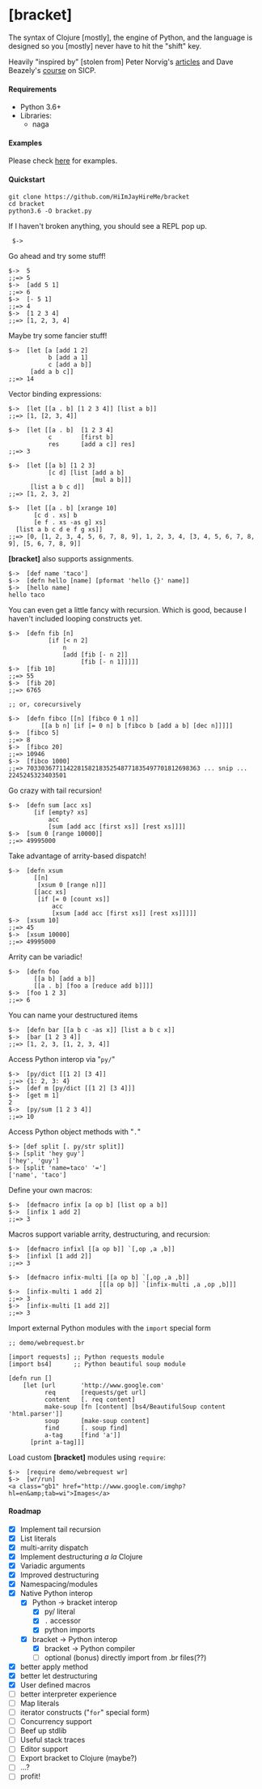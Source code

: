# [bracket]

The syntax of Clojure [mostly], the engine of Python, and  the language is designed so you [mostly] never have to hit the "shift" key.  

Heavily "inspired by" [stolen from] Peter Norvig's [articles](http://norvig.com/lispy2.html) and Dave Beazely's [course](http://www.dabeaz.com/chicago/sicp.html) on SICP.

#### Requirements
* Python 3.6+
* Libraries:
	* naga
	
#### Examples

Please check [here](https://github.com/HiImJayHireMe/Now_Thats_A_Portfolio/tree/master/bracket_work) for examples.
	
#### Quickstart

    git clone https://github.com/HiImJayHireMe/bracket
    cd bracket
    python3.6 -O bracket.py
    
 If I haven't broken anything, you should see a REPL pop up.  
 
     $->
 
 Go ahead and try some stuff!
 
	$->  5
	;;=> 5
	$->  [add 5 1]
	;;=> 6
	$->  [- 5 1]
	;;=> 4
	$->  [1 2 3 4]
	;;=> [1, 2, 3, 4]

Maybe try some fancier stuff!

	$->  [let [a [add 1 2]
               b [add a 1]
               c [add a b]]
          [add a b c]]
	;;=> 14

Vector binding expressions:

    $->  [let [[a . b] [1 2 3 4]] [list a b]]
    ;;=> [1, [2, 3, 4]]
    
    $->  [let [[a . b]  [1 2 3 4]
               c        [first b]
               res      [add a c]] res]
    ;;=> 3
    
    $->  [let [[a b] [1 2 3] 
               [c d] [list [add a b]
                           [mul a b]]]
          [list a b c d]]
    ;;=> [1, 2, 3, 2]
    
    $->  [let [[a . b] [xrange 10]
           [c d . xs] b 
           [e f . xs -as g] xs]
      [list a b c d e f g xs]]
    ;;=> [0, [1, 2, 3, 4, 5, 6, 7, 8, 9], 1, 2, 3, 4, [3, 4, 5, 6, 7, 8, 9], [5, 6, 7, 8, 9]]


**[bracket]** also supports assignments.

	$->  [def name 'taco']
	$->  [defn hello [name] [pformat 'hello {}' name]]
	$->  [hello name]
	hello taco

You can even get a little fancy with recursion.  Which is good, because I haven't included looping constructs yet.

	$->  [defn fib [n]
  	           [if [< n 2]
	               n
	               [add [fib [- n 2]]
	                    [fib [- n 1]]]]]
	$->  [fib 10]
	;;=> 55
	$->  [fib 20]
	;;=> 6765
	
	;; or, corecursively
	
	$->  [defn fibco [[n] [fibco 0 1 n]]
             [[a b n] [if [= 0 n] b [fibco b [add a b] [dec n]]]]]
    $->  [fibco 5]
    ;;=> 8
    $->  [fibco 20]
    ;;=> 10946
    $->  [fibco 1000]
    ;;=> 703303677114228158218352548771835497701812698363 ... snip ... 2245245323403501
    
Go crazy with tail recursion!

    $->  [defn sum [acc xs]
           [if [empty? xs]
               acc
               [sum [add acc [first xs]] [rest xs]]]]
    $->  [sum 0 [range 10000]]
    ;;=> 49995000
    
Take advantage of arrity-based dispatch!

    $->  [defn xsum 
           [[n]
            [xsum 0 [range n]]]
           [[acc xs]
            [if [= 0 [count xs]]
                acc
                [xsum [add acc [first xs]] [rest xs]]]]]
    $->  [xsum 10]
    ;;=> 45
    $->  [xsum 10000]
    ;;=> 49995000

Arrity can be variadic!

    $->  [defn foo 
           [[a b] [add a b]]
           [[a . b] [foo a [reduce add b]]]]
    $->  [foo 1 2 3]
    ;;=> 6


You can name your destructured items

    $->  [defn bar [[a b c -as x]] [list a b c x]]
    $->  [bar [1 2 3 4]]
    ;;=> [1, 2, 3, [1, 2, 3, 4]]


Access Python interop via "`py/`"

    $->  [py/dict [[1 2] [3 4]]
    ;;=> {1: 2, 3: 4}
    $->  [def m [py/dict [[1 2] [3 4]]]
    $->  [get m 1]
    2
    $->  [py/sum [1 2 3 4]]
    ;;=> 10
    

Access Python object methods with "`.`"

    $-> [def split [. py/str split]]
    $-> [split 'hey guy']
    ['hey', 'guy']
    $-> [split 'name=taco' '=']
    ['name', 'taco']

Define your own macros:

    $->  [defmacro infix [a op b] [list op a b]]
    $->  [infix 1 add 2]
    ;;=> 3
    
Macros support variable arrity, destructuring, and recursion:

    $->  [defmacro infixl [[a op b]] `[,op ,a ,b]]
    $->  [infixl [1 add 2]]
    ;;=> 3
    
    $->  [defmacro infix-multi [[a op b] `[,op ,a ,b]]
                             [[[a op b]] `[infix-multi ,a ,op ,b]]]
    $->  [infix-multi 1 add 2]
    ;;=> 3
    $->  [infix-multi [1 add 2]]
    ;;=> 3


Import external Python modules with the `import` special form

```
;; demo/webrequest.br

[import requests] ;; Python requests module
[import bs4]      ;; Python beautiful soup module

[defn run []
    [let [url       'http://www.google.com'
          req       [requests/get url]
          content   [. req content]
          make-soup [fn [content] [bs4/BeautifulSoup content 'html.parser']]
          soup      [make-soup content]
          find      [. soup find]
          a-tag     [find 'a']]
      [print a-tag]]]
```

Load custom __[bracket]__ modules using `require`:

    $->  [require demo/webrequest wr]
    $->  [wr/run]
    <a class="gb1" href="http://www.google.com/imghp?hl=en&amp;tab=wi">Images</a>



#### Roadmap

* [x] Implement tail recursion
* [x] List literals
* [x] multi-arrity dispatch
* [x] Implement destructuring _a la_ Clojure
* [x] Variadic arguments
* [x] Improved destructuring
* [x] Namespacing/modules
* [x] Native Python interop
  * [x] Python -> bracket interop    
    * [x] py/ literal
    * [x] `.` accessor
    * [x] python imports
  * [x] bracket -> Python interop
    * [x] bracket -> Python compiler
    * [ ] optional (bonus) directly import from .br files(??) 

* [x] better apply method
* [x] better let destructuring
* [x] User defined macros
* [ ] better interpreter experience
* [ ] Map literals
* [ ] iterator constructs ("`for`" special form)
* [ ] Concurrency support
* [ ] Beef up stdlib
* [ ] Useful stack traces
* [ ] Editor support
* [ ] Export bracket to Clojure (maybe?)
* [ ] ...?
* [ ] profit!